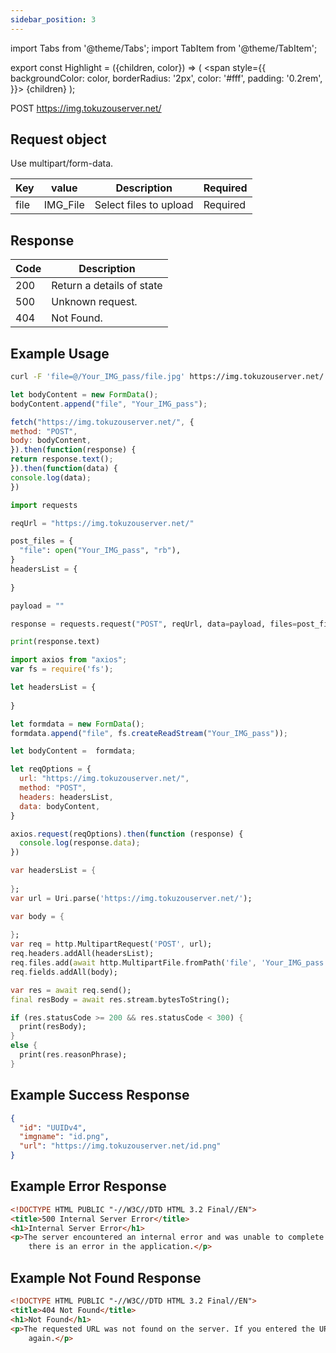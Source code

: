 ```yaml
---
sidebar_position: 3
---
```


import Tabs from '@theme/Tabs';
import TabItem from '@theme/TabItem';

export const Highlight = ({children, color}) => (
  <span
    style={{
      backgroundColor: color,
      borderRadius: '2px',
      color: '#fff',
      padding: '0.2rem',
    }}>
    {children}
  </span>
);

<Highlight color="#25c2a0">POST</Highlight> https://img.tokuzouserver.net/


## Request object
Use multipart/form-data.

| Key | value | Description | Required |
| ---- | ---------- | ----------- | -------- | 
| file | IMG_File | Select files to upload | <Highlight color="#d73232">Required</Highlight>|

## Response
| Code | Description |
| ---- | ----------- |
| 200 | Return a details of state |
| 500 | Unknown request. |
| 404 | Not Found. |

## Example Usage
```bash
curl -F 'file=@/Your_IMG_pass/file.jpg' https://img.tokuzouserver.net/
```
<Tabs>
  <TabItem value="js" label="Javascript" default>

   ```jsx title="SAMPLE_IMG_POST.js"
let bodyContent = new FormData();
bodyContent.append("file", "Your_IMG_pass");

fetch("https://img.tokuzouserver.net/", { 
  method: "POST",
  body: bodyContent,
}).then(function(response) {
  return response.text();
}).then(function(data) {
  console.log(data);
})
```

  </TabItem>

  <TabItem value="py" label="Python">

```py title="SAMPLE_IMG_POST.py"
import requests

reqUrl = "https://img.tokuzouserver.net/"

post_files = {
  "file": open("Your_IMG_pass", "rb"),
}
headersList = {
 
}

payload = ""

response = requests.request("POST", reqUrl, data=payload, files=post_files, headers=headersList)

print(response.text)
```

  </TabItem>

  <TabItem value="axios" label="Axios">

```jsx title="SAMPLE_IMG_POST.js"
import axios from "axios";
var fs = require('fs');

let headersList = {
 
}

let formdata = new FormData();
formdata.append("file", fs.createReadStream("Your_IMG_pass"));

let bodyContent =  formdata;

let reqOptions = {
  url: "https://img.tokuzouserver.net/",
  method: "POST",
  headers: headersList,
  data: bodyContent,
}

axios.request(reqOptions).then(function (response) {
  console.log(response.data);
})
```

  </TabItem>

  <TabItem value="Dart" label="Dart">

```dart title="SAMPLE_IMG_POST.dart"
var headersList = {
 
};
var url = Uri.parse('https://img.tokuzouserver.net/');

var body = {
 
};
var req = http.MultipartRequest('POST', url);
req.headers.addAll(headersList);
req.files.add(await http.MultipartFile.fromPath('file', 'Your_IMG_pass'));
req.fields.addAll(body);

var res = await req.send();
final resBody = await res.stream.bytesToString();

if (res.statusCode >= 200 && res.statusCode < 300) {
  print(resBody);
}
else {
  print(res.reasonPhrase);
}
```

  </TabItem>
</Tabs>

## Example Success Response
```json
{
  "id": "UUIDv4",
  "imgname": "id.png",
  "url": "https://img.tokuzouserver.net/id.png"
}
```

## Example Error Response
```html
<!DOCTYPE HTML PUBLIC "-//W3C//DTD HTML 3.2 Final//EN">
<title>500 Internal Server Error</title>
<h1>Internal Server Error</h1>
<p>The server encountered an internal error and was unable to complete your request. Either the server is overloaded or
	there is an error in the application.</p>
```

## Example Not Found Response
```html
<!DOCTYPE HTML PUBLIC "-//W3C//DTD HTML 3.2 Final//EN">
<title>404 Not Found</title>
<h1>Not Found</h1>
<p>The requested URL was not found on the server. If you entered the URL manually please check your spelling and try
	again.</p>
```